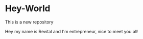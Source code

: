 # Hey-World
This is a new repository


Hey my name is Revital and I'm entrepreneur, nice to meet you all!

